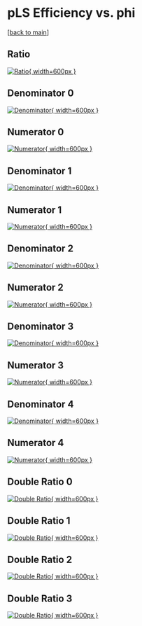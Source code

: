 # pLS Efficiency vs. phi

[[back to main](./)]



## Ratio

[![Ratio](../mtv/var/pLS_base_13_-1_eff_phi.png){ width=600px }](../mtv/var/pLS_base_13_-1_eff_phi.pdf)

## Denominator 0

[![Denominator](../mtv/den/pLS_base_13_-1_eff_phi_den0.png){ width=600px }](../mtv/den/pLS_base_13_-1_eff_phi_den0.pdf)

## Numerator 0

[![Numerator](../mtv/num/pLS_base_13_-1_eff_phi_num0.png){ width=600px }](../mtv/num/pLS_base_13_-1_eff_phi_num0.pdf)

## Denominator 1

[![Denominator](../mtv/den/pLS_base_13_-1_eff_phi_den1.png){ width=600px }](../mtv/den/pLS_base_13_-1_eff_phi_den1.pdf)

## Numerator 1

[![Numerator](../mtv/num/pLS_base_13_-1_eff_phi_num1.png){ width=600px }](../mtv/num/pLS_base_13_-1_eff_phi_num1.pdf)

## Denominator 2

[![Denominator](../mtv/den/pLS_base_13_-1_eff_phi_den2.png){ width=600px }](../mtv/den/pLS_base_13_-1_eff_phi_den2.pdf)

## Numerator 2

[![Numerator](../mtv/num/pLS_base_13_-1_eff_phi_num2.png){ width=600px }](../mtv/num/pLS_base_13_-1_eff_phi_num2.pdf)

## Denominator 3

[![Denominator](../mtv/den/pLS_base_13_-1_eff_phi_den3.png){ width=600px }](../mtv/den/pLS_base_13_-1_eff_phi_den3.pdf)

## Numerator 3

[![Numerator](../mtv/num/pLS_base_13_-1_eff_phi_num3.png){ width=600px }](../mtv/num/pLS_base_13_-1_eff_phi_num3.pdf)

## Denominator 4

[![Denominator](../mtv/den/pLS_base_13_-1_eff_phi_den4.png){ width=600px }](../mtv/den/pLS_base_13_-1_eff_phi_den4.pdf)

## Numerator 4

[![Numerator](../mtv/num/pLS_base_13_-1_eff_phi_num4.png){ width=600px }](../mtv/num/pLS_base_13_-1_eff_phi_num4.pdf)

## Double Ratio 0

[![Double Ratio](../mtv/ratio/pLS_base_13_-1_eff_phi_ratio0.png){ width=600px }](../mtv/ratio/pLS_base_13_-1_eff_phi_ratio0.pdf)

## Double Ratio 1

[![Double Ratio](../mtv/ratio/pLS_base_13_-1_eff_phi_ratio1.png){ width=600px }](../mtv/ratio/pLS_base_13_-1_eff_phi_ratio1.pdf)

## Double Ratio 2

[![Double Ratio](../mtv/ratio/pLS_base_13_-1_eff_phi_ratio2.png){ width=600px }](../mtv/ratio/pLS_base_13_-1_eff_phi_ratio2.pdf)

## Double Ratio 3

[![Double Ratio](../mtv/ratio/pLS_base_13_-1_eff_phi_ratio3.png){ width=600px }](../mtv/ratio/pLS_base_13_-1_eff_phi_ratio3.pdf)

